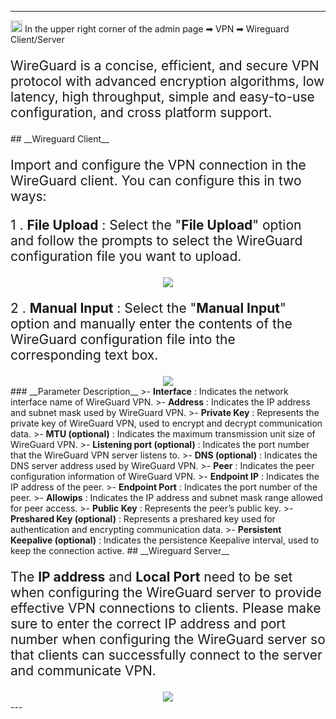 <style>
    .text {
        font-size: 21px; 
    }
</style>
---
<img src="/images/weizhi01.png" width="19" height="19">&nbsp;In the upper right corner of the admin page ➡ VPN  ➡ Wireguard Client/Server
<p class="text">
WireGuard is a concise, efficient, and secure VPN protocol with advanced encryption algorithms, low latency, high throughput, simple and easy-to-use configuration, and cross platform support.
</p>
## __Wireguard Client__
<p class="text">
Import and configure the VPN connection in the WireGuard client. You can configure this in two ways:
</p>
<p class="text">
1 . <b>File Upload</b> : Select the "<b>File Upload</b>" option and follow the prompts to select the WireGuard configuration file you want to upload.
</p>
<div style="text-align: center;">
    <img class="boxshadow" src="/images/wireguard01.png">
</div>
<p class="text">
2 . <b>Manual Input</b> : Select the "<b>Manual Input</b>" option and manually enter the contents of the WireGuard configuration file into the corresponding text box.
</p>
<div style="text-align: center;">
    <img class="boxshadow" src="/images/wireguard02.png">
</div>
### __Parameter Description__
>- <b>Interface</b> : Indicates the network interface name of WireGuard VPN.
>- <b>Address</b> : Indicates the IP address and subnet mask used by WireGuard VPN.
>- <b>Private Key</b> : Represents the private key of WireGuard VPN, used to encrypt and decrypt communication data.
>- <b>MTU (optional)</b> : Indicates the maximum transmission unit size of WireGuard VPN.
>- <b>Listening port (optional)</b> : Indicates the port number that the WireGuard VPN server listens to.
>- <b>DNS (optional)</b> : Indicates the DNS server address used by WireGuard VPN.
>- <b>Peer</b> : Indicates the peer configuration information of WireGuard VPN.
>- <b>Endpoint IP</b> : Indicates the IP address of the peer.
>- <b>Endpoint Port</b> : Indicates the port number of the peer.
>- <b>Allowips</b> : Indicates the IP address and subnet mask range allowed for peer access.
>- <b>Public Key</b> : Represents the peer’s public key.
>- <b>Preshared Key (optional)</b> : Represents a preshared key used for authentication and encrypting communication data.
>- <b>Persistent Keepalive (optional)</b> : Indicates the persistence Keepalive interval, used to keep the connection active.
## __Wireguard Server__
<p class="text">
The <b>IP address</b> and <b>Local Port</b> need to be set when configuring the WireGuard server to provide effective VPN connections to clients. Please make sure to enter the correct IP address and port number when configuring the WireGuard server so that clients can successfully connect to the server and communicate VPN.
</p>
<div style="text-align: center;">
    <img class="boxshadow" src="/images/wireguard03.png">
</div>
---